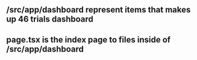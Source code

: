 ## /src/app/dashboard represent items that makes up 46 trials dashboard
## page.tsx is the index page to files inside of /src/app/dashboard